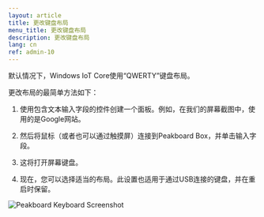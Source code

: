 ```yaml
---
layout: article
title: 更改键盘布局
menu_title: 更改键盘布局
description: 更改键盘布局
lang: cn
ref: admin-10
---
```


默认情况下，Windows IoT Core使用“QWERTY”键盘布局。

更改布局的最简单方法如下：

1. 使用包含文本输入字段的控件创建一个面板。例如，在我们的屏幕截图中，使用的是Google网站。

2. 然后将鼠标（或者也可以通过触摸屏）连接到Peakboard Box，并单击输入字段。

3. 这将打开屏幕键盘。

4. 现在，您可以选择适当的布局。此设置也适用于通过USB连接的键盘，并在重启时保留。

![Peakboard Keyboard Screenshot](/assets/images/admin/keyboard/peakboard-keyboard-screenshot.png)
